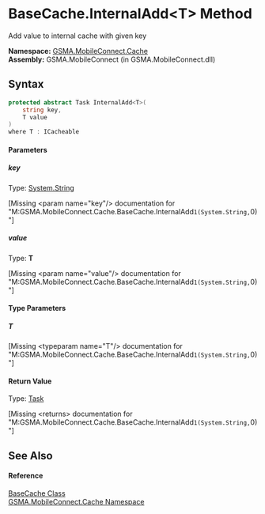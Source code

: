 BaseCache.InternalAdd&lt;T> Method
==================================
Add value to internal cache with given key

**Namespace:** [GSMA.MobileConnect.Cache][1]  
**Assembly:** GSMA.MobileConnect (in GSMA.MobileConnect.dll)

Syntax
------

```csharp
protected abstract Task InternalAdd<T>(
	string key,
	T value
)
where T : ICacheable

```

#### Parameters

##### *key*
Type: [System.String][2]  

[Missing &lt;param name="key"/> documentation for "M:GSMA.MobileConnect.Cache.BaseCache.InternalAdd``1(System.String,``0)"]


##### *value*
Type: **T**  

[Missing &lt;param name="value"/> documentation for "M:GSMA.MobileConnect.Cache.BaseCache.InternalAdd``1(System.String,``0)"]


#### Type Parameters

##### *T*

[Missing &lt;typeparam name="T"/> documentation for "M:GSMA.MobileConnect.Cache.BaseCache.InternalAdd``1(System.String,``0)"]


#### Return Value
Type: [Task][3]  

[Missing &lt;returns> documentation for "M:GSMA.MobileConnect.Cache.BaseCache.InternalAdd``1(System.String,``0)"]


See Also
--------

#### Reference
[BaseCache Class][4]  
[GSMA.MobileConnect.Cache Namespace][1]  

[1]: ../README.md
[2]: http://msdn.microsoft.com/en-us/library/s1wwdcbf
[3]: http://msdn.microsoft.com/en-us/library/dd235678
[4]: README.md
[5]: ../../_icons/Help.png